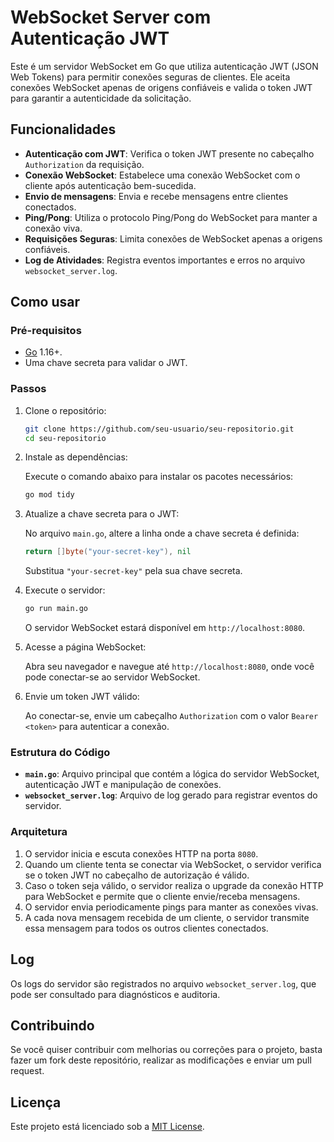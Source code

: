 # WebSocket Server com Autenticação JWT

Este é um servidor WebSocket em Go que utiliza autenticação JWT (JSON Web Tokens) para permitir conexões seguras de clientes. Ele aceita conexões WebSocket apenas de origens confiáveis e valida o token JWT para garantir a autenticidade da solicitação.

## Funcionalidades

- **Autenticação com JWT**: Verifica o token JWT presente no cabeçalho `Authorization` da requisição.
- **Conexão WebSocket**: Estabelece uma conexão WebSocket com o cliente após autenticação bem-sucedida.
- **Envio de mensagens**: Envia e recebe mensagens entre clientes conectados.
- **Ping/Pong**: Utiliza o protocolo Ping/Pong do WebSocket para manter a conexão viva.
- **Requisições Seguras**: Limita conexões de WebSocket apenas a origens confiáveis.
- **Log de Atividades**: Registra eventos importantes e erros no arquivo `websocket_server.log`.

## Como usar

### Pré-requisitos

- [Go](https://golang.org/doc/install) 1.16+.
- Uma chave secreta para validar o JWT.

### Passos

1. Clone o repositório:

    ```bash
    git clone https://github.com/seu-usuario/seu-repositorio.git
    cd seu-repositorio
    ```

2. Instale as dependências:

    Execute o comando abaixo para instalar os pacotes necessários:

    ```bash
    go mod tidy
    ```

3. Atualize a chave secreta para o JWT:

    No arquivo `main.go`, altere a linha onde a chave secreta é definida:

    ```go
    return []byte("your-secret-key"), nil
    ```

    Substitua `"your-secret-key"` pela sua chave secreta.

4. Execute o servidor:

    ```bash
    go run main.go
    ```

    O servidor WebSocket estará disponível em `http://localhost:8080`.

5. Acesse a página WebSocket:

    Abra seu navegador e navegue até `http://localhost:8080`, onde você pode conectar-se ao servidor WebSocket.

6. Envie um token JWT válido:

    Ao conectar-se, envie um cabeçalho `Authorization` com o valor `Bearer <token>` para autenticar a conexão.

### Estrutura do Código

- **`main.go`**: Arquivo principal que contém a lógica do servidor WebSocket, autenticação JWT e manipulação de conexões.
- **`websocket_server.log`**: Arquivo de log gerado para registrar eventos do servidor.

### Arquitetura

1. O servidor inicia e escuta conexões HTTP na porta `8080`.
2. Quando um cliente tenta se conectar via WebSocket, o servidor verifica se o token JWT no cabeçalho de autorização é válido.
3. Caso o token seja válido, o servidor realiza o upgrade da conexão HTTP para WebSocket e permite que o cliente envie/receba mensagens.
4. O servidor envia periodicamente pings para manter as conexões vivas.
5. A cada nova mensagem recebida de um cliente, o servidor transmite essa mensagem para todos os outros clientes conectados.

## Log

Os logs do servidor são registrados no arquivo `websocket_server.log`, que pode ser consultado para diagnósticos e auditoria.

## Contribuindo

Se você quiser contribuir com melhorias ou correções para o projeto, basta fazer um fork deste repositório, realizar as modificações e enviar um pull request.

## Licença

Este projeto está licenciado sob a [MIT License](LICENSE).

